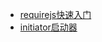 * [requirejs快速入门](2018-09-12-the-quick-start-of-requirejs.md)
* [initiator启动器](2018-09-14-initiator.md)






